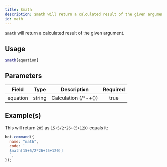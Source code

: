 ```yaml
---
title: $math
description: $math will return a calculated result of the given argument.
id: math
---
```


`$math` will return a calculated result of the given argument.

## Usage

```php
$math[equation]
```

## Parameters

| Field    | Type   |      Description      | Required |
| -------- | ------ | :-------------------: | :------: |
| equation | string | Calculation (/\*-+()) |   true   |

## Example(s)

This will return `205` as `15+5/2*26+(5+120)` equals it:

```javascript
bot.command({
  name: "math",
  code: `
  $math[15+5/2*26+(5+120)]
  `,
});
```
